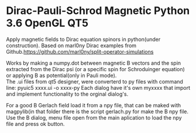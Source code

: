# Dirac-Pauli-Schrod Magnetic Python 3.6 OpenGL QT5
Apply magnetic fields to Dirac equation spinors in python(under construction).
Based on marl0ny Dirac examples from Github.https://github.com/marl0ny/split-operator-simulations 

Works by making a numpy.dot between magnetic B vectors and the spin extracted from the Dirac psi (or a specific spin for Schroduinger equation) or applying B as potential(only in Pauli mode). 
<BR>The .ui files from qt5 designer, were converterd to py files with command line: pyuic5 xxxx.ui -o xxxx-py
Each dialog have it's own myxxxx that import and implement functionality to the  orginal dialog's.

For a good B Gerlach field load it from a npy file, that can be maked with magpylib(in that folder there is the script gerlach.py for make the B npy file. Use the B dialog, menu file open from the main aplication to load the npy file and press ok button. 





